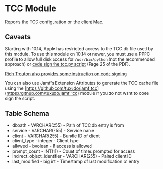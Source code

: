 TCC Module
==============

Reports the TCC configuration on the client Mac.

Caveats
----
Starting with 10.14, Apple has restricted access to the TCC.db file used by this module. To use this module on 10.14 or newer, you must use a PPPC profile to allow full disk access for `/usr/bin/python` (not the recommended approach) or [code sign the tcc.py script](https://www.carlashley.com/media/pdfs/blogarchive.pdf) (Page 25 of the PDF).

[Rich Trouton also provides some instruction on code signing](https://derflounder.wordpress.com/2019/04/10/notarizing-automator-applications/#more-10229)

You can also use Jamf's Extension Attributes to generate the TCC cache file using the [https://github.com/tuxudo/jamf_tcc](https://github.com/tuxudo/jamf_tcc) module if you do not want to code sign the script.


Table Schema
----

* dbpath - VARCHAR(255) - Path of TCC.db entry is from
* service - VARCHAR(255) - Service name
* client - VARCHAR(255) - Bundle ID of client
* client_type - integer - Client type
* allowed - boolean - If access is allowed
* prompt_count - INT(11) - Count of times prompted for access
* indirect_object_identifier - VARCHAR(255) - Paired client ID
* last_modified - big int - Timestamp of last modification of entry
